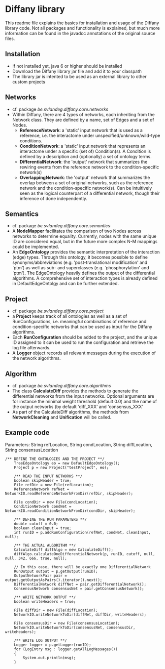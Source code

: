 # Diffany library ####

This readme file explains the basics for installation and usage of the Diffany library code. Not all packages and functionality is explained, but much more information can be found in the javadoc annotations of the original source files.

## Installation ####
 - If not installed yet, java 6 or higher should be installed 
 - Download the Diffany library jar file and add it to your classpath
 - The library jar is intented to be used as an external library to other custom projects

## Networks ####
 - cf. package *be.svlandeg.diffany.core.networks*
 - Within Diffany, there are 4 types of networks, each inheriting from the Network class. They are defined by a name, set of Edges and a set of Nodes. 
    + **ReferenceNetwork**: a 'static' input network that is used as a reference, i.e. the interactome under unspecified/unknown/wild-type conditions.
    + **ConditionNetwork**: a 'static' input network that represents an interactome under a specific (set of) Condition(s). A Condition is defined by a description and (optionally) a set of ontology terms.
    + **DifferentialNetwork**: the 'output' network that summarizes the rewiring events from the reference network to the condition-specific network(s)
    + **OverlappingNetwork**: the 'output' network that summarizes the overlap between a set of original networks, such as the reference network and the condition-specific network(s). Can be intuitively seen as the logical counterpart of a differential network, though their inference of done independently.
    

## Semantics ####
 - cf. package *be.svlandeg.diffany.core.semantics*
 - A **NodeMapper** facilitates the comparison of two Nodes across networks to determine equality. Currently, nodes with the same unique ID are considered equal, but in the future more complex N-M mappings could be implemented.
 - An **EdgeOntology** provides the semantic interpretation of the interaction (edge) types. Through this ontology, it becomes possible to define synonyms/abbreviations (e.g. 'post-translational modification' and 'ptm') as well as sub- and superclasses (e.g. 'phosphorylation' and 'ptm'). The EdgeOntology heavily defines the output of the differential algorithms. A comprehensive set of interaction types is already defined in DefaultEdgeOntolgy and can be further extended.

## Project ####
 - cf. package *be.svlandeg.diffany.core.project*
 - a **Project** keeps track of all ontologies as well as a set of RunConfigurations, i.e. meaningful combinations of reference and condition-specific networks that can be used as input for the Diffany algorithms.
 - Each **RunConfiguration** should be added to the project, and the unique ID assigned to it can be used to run the configuration and retrieve the log file afterwards.
 - A **Logger** object records all relevant messages during the execution of the network algorithms.

## Algorithm ####
 - cf. package *be.svlandeg.diffany.core.algorithms*
 - The class **CalculateDiff** provides the methods to generate the differential networks from the input networks. Optional arguments are for instance the minimal weight threshold (default 0.0) and the name of the output networks (by default 'diff\_XXX' and 'consensus\_XXX'
 - As part of the CalculateDiff algorithms, the methods from **NetworkCleaning** and **Unification** will be called.
 
## Example code ####

Parameters: String refLocation, String condLocation, String diffLocation, String consensusLocation
	
	
	/** DEFINE THE ONTOLOGIES AND THE PROJECT **/
		TreeEdgeOntology eo = new DefaultEdgeOntology();
		Project p = new Project("testProject", eo);

		/** READ THE INPUT NETWORKS **/
		boolean skipHeader = true;
		File refDir = new File(refLocation);
		ReferenceNetwork refNet = NetworkIO.readReferenceNetworkFromDir(refDir, skipHeader);

		File condDir = new File(condLocation);
		ConditionNetwork condNet = NetworkIO.readConditionNetworkFromDir(condDir, skipHeader);

		/** DEFINE THE RUN PARAMETERS **/
		double cutoff = 0.0;
		boolean cleanInput = true;
		int runID = p.addRunConfiguration(refNet, condNet, cleanInput, null);
		
		/** THE ACTUAL ALGORITHM **/
		CalculateDiff diffAlgo = new CalculateDiff();
		diffAlgo.calculateOneDifferentialNetwork(p, runID, cutoff, null, null, 342, 666, true, null);

		// In this case, there will be exactly one DifferentialNetwork
		RunOutput output = p.getOutput(runID);
		OutputNetworkPair pair = output.getOutputAsPairs().iterator().next();
		DifferentialNetwork diffNet = pair.getDifferentialNetwork();
		ConsensusNetwork consensusNet = pair.getConsensusNetwork();

		/** WRITE NETWORK OUTPUT **/
		boolean writeHeaders = true;
		
		File diffDir = new File(diffLocation);
		NetworkIO.writeNetworkToDir(diffNet, diffDir, writeHeaders);

		File consensusDir = new File(consensusLocation);
		NetworkIO.writeNetworkToDir(consensusNet, consensusDir, writeHeaders);

		/** WRITE LOG OUTPUT **/
		Logger logger = p.getLogger(runID);
		for (LogEntry msg : logger.getAllLogMessages())
		{
			System.out.println(msg);
		}
	
